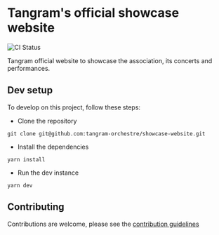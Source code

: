 # Tangram's official showcase website

![CI Status](https://github.com/tangram-orchestre/showcase-website/actions/workflows/ci.yml/badge.svg)

Tangram official website to showcase the association, its concerts and performances.

## Dev setup

To develop on this project, follow these steps:

- Clone the repository

```
git clone git@github.com:tangram-orchestre/showcase-website.git
```

- Install the dependencies

```
yarn install
```

- Run the dev instance

```
yarn dev
```

## Contributing

Contributions are welcome, please see the [contribution guidelines](CONTRIBUTING.md)
